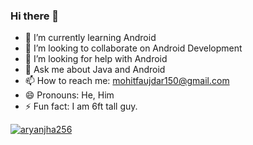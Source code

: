 ### Hi there 👋

- 🌱 I’m currently learning Android
- 👯 I’m looking to collaborate on Android Development
- 🤔 I’m looking for help with Android
- 💬 Ask me about Java and Android
- 📫 How to reach me: mohitfaujdar150@gmail.com
- 😄 Pronouns: He, Him
- ⚡ Fun fact: I am 6ft tall guy.


<a href="https://github.com/aryanjha256">
 <p align="left"><img src="https://github-readme-stats-sigma-five.vercel.app/api?username=aryanjha256&show_icons=true&theme=nightowl&line_height=27" alt="aryanjha256"/></p>
</a>
